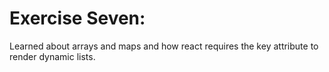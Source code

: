 # Exercise Seven:

Learned about arrays and maps and how react requires the key attribute to render dynamic lists.
